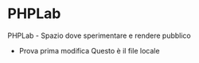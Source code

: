 # PHPLab
PHPLab - Spazio dove sperimentare e rendere pubblico
- Prova prima modifica
Questo è il file locale

